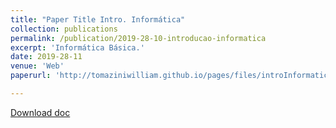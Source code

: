 ```yaml
---
title: "Paper Title Intro. Informática"
collection: publications
permalink: /publication/2019-28-10-introducao-informatica
excerpt: 'Informática Básica.'
date: 2019-28-11
venue: 'Web'
paperurl: 'http://tomaziniwilliam.github.io/pages/files/introInformatica.pdf'

---
```



[Download doc](http://tomaziniwilliam.github.io/pages/files/introInformatica.pdf)
